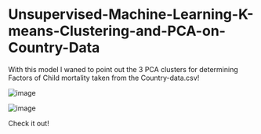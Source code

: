 # Unsupervised-Machine-Learning-K-means-Clustering-and-PCA-on-Country-Data

With this model I waned to point out the 3 PCA clusters for determining 
Factors of Child mortality
taken from the Country-data.csv! 

![image](https://user-images.githubusercontent.com/114693551/204890351-3946426e-d4c7-45ad-bde3-c9432860d41e.png)


![image](https://user-images.githubusercontent.com/114693551/204890646-61ecbf1d-ea43-4122-b323-f38566757354.png)


Check it out!
